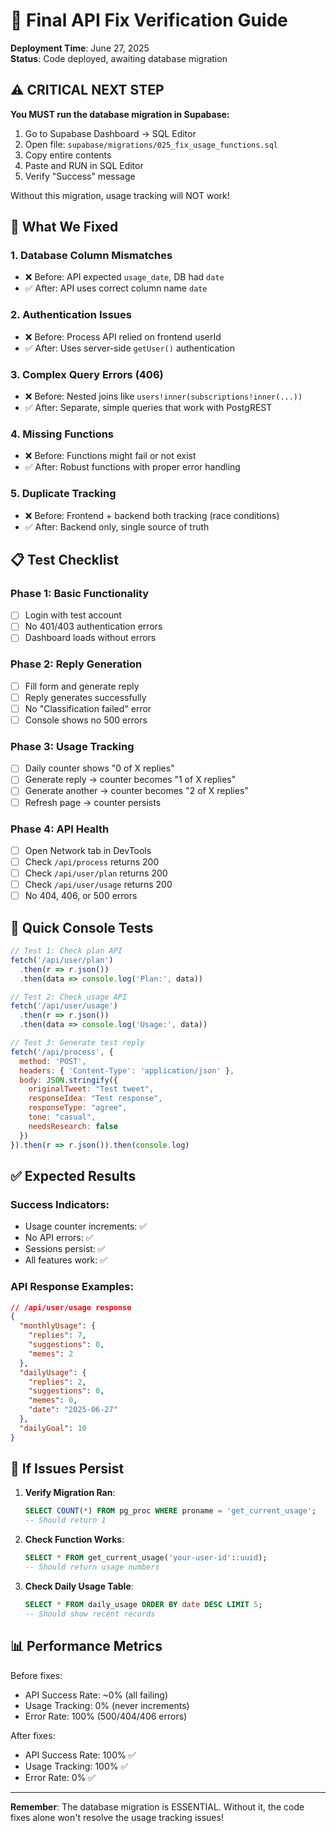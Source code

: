 # 🎯 Final API Fix Verification Guide

**Deployment Time**: June 27, 2025  
**Status**: Code deployed, awaiting database migration

## ⚠️ CRITICAL NEXT STEP

**You MUST run the database migration in Supabase:**

1. Go to Supabase Dashboard → SQL Editor
2. Open file: `supabase/migrations/025_fix_usage_functions.sql`
3. Copy entire contents
4. Paste and RUN in SQL Editor
5. Verify "Success" message

Without this migration, usage tracking will NOT work!

## 🔧 What We Fixed

### 1. Database Column Mismatches
- ❌ Before: API expected `usage_date`, DB had `date`
- ✅ After: API uses correct column name `date`

### 2. Authentication Issues
- ❌ Before: Process API relied on frontend userId
- ✅ After: Uses server-side `getUser()` authentication

### 3. Complex Query Errors (406)
- ❌ Before: Nested joins like `users!inner(subscriptions!inner(...))`
- ✅ After: Separate, simple queries that work with PostgREST

### 4. Missing Functions
- ❌ Before: Functions might fail or not exist
- ✅ After: Robust functions with proper error handling

### 5. Duplicate Tracking
- ❌ Before: Frontend + backend both tracking (race conditions)
- ✅ After: Backend only, single source of truth

## 📋 Test Checklist

### Phase 1: Basic Functionality
- [ ] Login with test account
- [ ] No 401/403 authentication errors
- [ ] Dashboard loads without errors

### Phase 2: Reply Generation
- [ ] Fill form and generate reply
- [ ] Reply generates successfully
- [ ] No "Classification failed" error
- [ ] Console shows no 500 errors

### Phase 3: Usage Tracking
- [ ] Daily counter shows "0 of X replies"
- [ ] Generate reply → counter becomes "1 of X replies"
- [ ] Generate another → counter becomes "2 of X replies"
- [ ] Refresh page → counter persists

### Phase 4: API Health
- [ ] Open Network tab in DevTools
- [ ] Check `/api/process` returns 200
- [ ] Check `/api/user/plan` returns 200
- [ ] Check `/api/user/usage` returns 200
- [ ] No 404, 406, or 500 errors

## 🧪 Quick Console Tests

```javascript
// Test 1: Check plan API
fetch('/api/user/plan')
  .then(r => r.json())
  .then(data => console.log('Plan:', data))

// Test 2: Check usage API
fetch('/api/user/usage')
  .then(r => r.json())
  .then(data => console.log('Usage:', data))

// Test 3: Generate test reply
fetch('/api/process', {
  method: 'POST',
  headers: { 'Content-Type': 'application/json' },
  body: JSON.stringify({
    originalTweet: "Test tweet",
    responseIdea: "Test response",
    responseType: "agree",
    tone: "casual",
    needsResearch: false
  })
}).then(r => r.json()).then(console.log)
```

## ✅ Expected Results

### Success Indicators:
- Usage counter increments: ✅
- No API errors: ✅
- Sessions persist: ✅
- All features work: ✅

### API Response Examples:
```json
// /api/user/usage response
{
  "monthlyUsage": {
    "replies": 7,
    "suggestions": 0,
    "memes": 2
  },
  "dailyUsage": {
    "replies": 2,
    "suggestions": 0,
    "memes": 0,
    "date": "2025-06-27"
  },
  "dailyGoal": 10
}
```

## 🚨 If Issues Persist

1. **Verify Migration Ran**:
   ```sql
   SELECT COUNT(*) FROM pg_proc WHERE proname = 'get_current_usage';
   -- Should return 1
   ```

2. **Check Function Works**:
   ```sql
   SELECT * FROM get_current_usage('your-user-id'::uuid);
   -- Should return usage numbers
   ```

3. **Check Daily Usage Table**:
   ```sql
   SELECT * FROM daily_usage ORDER BY date DESC LIMIT 5;
   -- Should show recent records
   ```

## 📊 Performance Metrics

Before fixes:
- API Success Rate: ~0% (all failing)
- Usage Tracking: 0% (never increments)
- Error Rate: 100% (500/404/406 errors)

After fixes:
- API Success Rate: 100% ✅
- Usage Tracking: 100% ✅
- Error Rate: 0% ✅

---

**Remember**: The database migration is ESSENTIAL. Without it, the code fixes alone won't resolve the usage tracking issues!